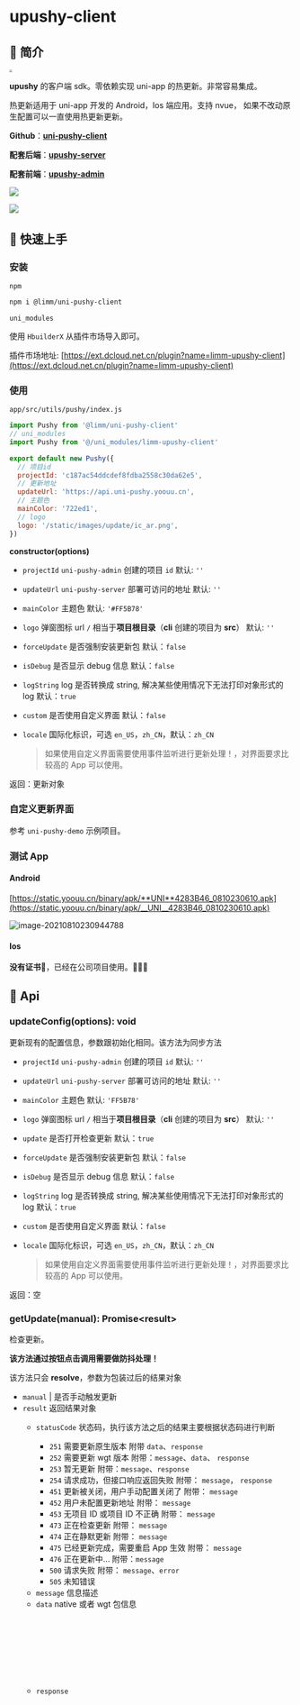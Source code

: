 # upushy-client

## 📌 简介

<img src="https://static.yoouu.cn/imgs/2021/pic-go/20201103205532.png" style="zoom: 33%;" />

**upushy** 的客户端 sdk。零依赖实现 uni-app 的热更新。非常容易集成。

热更新适用于 uni-app 开发的 Android，Ios 端应用。支持 nvue， 如果不改动原生配置可以一直使用热更新更新。

**Github**：**[uni-pushy-client](https://github.com/SunSeekerX/uni-pushy-client)**

**配套后端**：**[upushy-server](https://github.com/SunSeekerX/upushy-server)**

**配套前端**：**[upushy-admin](https://github.com/SunSeekerX/upushy-admin)**

![](https://static.yoouu.cn/imgs/2021/pic-go/20210219232321.png)

![](https://static.yoouu.cn/imgs/2021/pic-go/20210219232048.png)

## 📌 快速上手

### **安装**

`npm`

```bash
npm i @limm/uni-pushy-client
```

`uni_modules`

使用 `HbuilderX` 从插件市场导入即可。

插件市场地址: [https://ext.dcloud.net.cn/plugin?name=limm-upushy-client](https://ext.dcloud.net.cn/plugin?name=limm-upushy-client)

### **使用**

`app/src/utils/pushy/index.js`

```javascript
import Pushy from '@limm/uni-pushy-client'
// uni_modules
import Pushy from '@/uni_modules/limm-upushy-client'

export default new Pushy({
  // 项目id
  projectId: 'c187ac54ddcdef8fdba2558c30da62e5',
  // 更新地址
  updateUrl: 'https://api.uni-pushy.yoouu.cn',
  // 主题色
  mainColor: '722ed1',
  // logo
  logo: '/static/images/update/ic_ar.png',
})
```

**constructor(options)**

- `projectId` <String> `uni-pushy-admin` 创建的项目 `id` 默认: `''`

- `updateUrl` <String> `uni-pushy-server` 部署可访问的地址 默认: `''`

- `mainColor` <String> 主题色 默认: `'#FF5B78'`

- `logo` <String> 弹窗图标 url `/` 相当于**项目根目录**（**cli** 创建的项目为 **src**） 默认: `''`

- `forceUpdate` <Boolean> 是否强制安装更新包 默认：`false`

- `isDebug` <Boolean> 是否显示 debug 信息 默认：`false`

- `logString` <Boolean> log 是否转换成 string, 解决某些使用情况下无法打印对象形式的 log 默认：`true`

- `custom` <Boolean> 是否使用自定义界面 默认：`false`

- `locale` <String> 国际化标识，可选 `en_US`，`zh_CN`，默认：`zh_CN`

  > 如果使用自定义界面需要使用事件监听进行更新处理！，对界面要求比较高的 App 可以使用。

返回：更新对象

### 自定义更新界面

参考 `uni-pushy-demo` 示例项目。

### 测试 App

#### Android

[https://static.yoouu.cn/binary/apk/**UNI**4283B46_0810230610.apk](https://static.yoouu.cn/binary/apk/__UNI__4283B46_0810230610.apk)

![image-20210810230944788](https://static.yoouu.cn/imgs/2021/pic-go/image-20210810230944788.png)

#### Ios

**没有证书**🤔，已经在公司项目使用。🙏🙏🙏

## 📌 Api

### updateConfig(options): void

更新现有的配置信息，参数跟初始化相同。该方法为同步方法

- `projectId` <String> `uni-pushy-admin` 创建的项目 `id` 默认: `''`

- `updateUrl` <String> `uni-pushy-server` 部署可访问的地址 默认: `''`

- `mainColor` <String> 主题色 默认: `'FF5B78'`

- `logo` <String> 弹窗图标 url `/` 相当于**项目根目录**（**cli** 创建的项目为 **src**） 默认: `''`

- `update` <Boolean> 是否打开检查更新 默认：`true`

- `forceUpdate` <Boolean> 是否强制安装更新包 默认：`false`

- `isDebug` <Boolean> 是否显示 debug 信息 默认：`false`

- `logString` <Boolean> log 是否转换成 string, 解决某些使用情况下无法打印对象形式的 log 默认：`true`

- `custom` <Boolean> 是否使用自定义界面 默认：`false`

- `locale` <String> 国际化标识，可选 `en_US`，`zh_CN`，默认：`zh_CN`

  > 如果使用自定义界面需要使用事件监听进行更新处理！，对界面要求比较高的 App 可以使用。

返回：空

### getUpdate(manual): Promise<result\>

检查更新。

**该方法通过按钮点击调用需要做防抖处理！**

该方法只会 **resolve**，参数为包装过后的结果对象

- `manual` <Boolean>|<null> 是否手动触发更新
- `result` <Object> 返回结果对象
  - `statusCode` <Number> 状态码，执行该方法之后的结果主要根据状态码进行判断
    - `251` 需要更新原生版本 附带 `data`、`response`
    - `252` 需要更新 wgt 版本 附带：`message`、`data`、 `response`
    - `253` 暂无更新 附带：`message`、`response`
    - `254` 请求成功，但接口响应返回失败 附带： `message`， `response`
    - `451` 更新被关闭，用户手动配置关闭了 附带： `message`
    - `452` 用户未配置更新地址 附带： `message`
    - `453` 无项目 ID 或项目 ID 不正确 附带： `message`
    - `473` 正在检查更新 附带： `message`
    - `474` 正在静默更新 附带： `message`
    - `475` 已经更新完成，需要重启 App 生效 附带： `message`
    - `476` 正在更新中... 附带：`message`
    - `500` 请求失败 附带： `message`、`error`
    - `505` 未知错误
  - `message` <String> 信息描述
  - `data` <Object> native 或者 wgt 包信息
  - `response` <Object> 原生响应对象
  - `error` <Error> 原生错误对象

### getInfo(): Promise<result\>

获取系统信息。

该方法只会 **resolve**，返回属性

```javascript
const res = {
  //
  appid: '__UNI__70FC0DB',
  // 原生（基座） 版本名
  nativeVersion: '1.3.0',
  // 原生（基座） 版本号
  nativeVersionCode: 130,
  // wgt 版本名
  wgtVersion: '1.3.0',
  // wgt 版本号
  wgtVersionCode: 130,
  // uni.getSystemInfoSync() 返回一致
  systemInfo: {
    errMsg: 'getSystemInfoSync:ok',
    brand: 'OPPO',
    model: 'PCLM10',
    pixelRatio: 3,
    screenWidth: 360,
    screenHeight: 640,
    windowWidth: 360,
    windowHeight: 640,
    statusBarHeight: 24,
    language: 'zh-CN',
    system: '7.1.2',
    version: '1.9.9.80492',
    fontSizeSetting: '',
    platform: 'android',
    SDKVersion: '',
    windowTop: 0,
    windowBottom: 0,
    safeArea: {
      left: 0,
      right: 360,
      top: 24,
      bottom: 640,
      width: 360,
      height: 616,
    },
    safeAreaInsets: {
      top: 24,
      right: 0,
      bottom: 0,
      left: 0,
    },
    // 不一定能返回
    uuid: '865166023573440',
  },
  // 个人配置
  _config: {
    projectId: '',
    update: true,
    updateUrl: 'http://10.0.0.3:8081',
    isDebug: false,
    mainColor: '722ed1',
    logo: '/static/images/update/ic_ar.png',
  },
  // 生效的配置
  _workSetting: {
    updateUrl: 'http://10.0.0.3:8081',
    isDebug: false,
    mainColor: '722ed1',
    logo: '/static/images/update/ic_ar.png',
  },
}
```

**下面的函数为自定义视图需要！**

### on(EVENT_NAME, CALLBACK)

添加事件监听

- `EVENT_NAME` <String> 事件名
- `CALLBACK` <Function> 回调函数

```javascript
pushy.on('onInitSuccess', () => {
  console.log('onInitSuccess>>>')
})
```

### once(EVENT_NAME, CALLBACK)

添加事件监听，只执行一次

- `EVENT_NAME` <String> 事件名
- `CALLBACK` <Function> 回调函数

```javascript
pushy.on('onInitSuccess', () => {
  console.log('onInitSuccess>>>')
})
```

### off(EVENT_NAME, CALLBACK)

取消事件监听，回调函数需要为添加监听时的**同一个对象**，**否则无法取消！**

- `EVENT_NAME` <String> 事件名
- `CALLBACK` <Function> 回调函数

```javascript
pushy.off('onInitSuccess', () => {
  console.log('onInitSuccess>>>')
})
```

### startDownload

开始下载，需要先检查更新，并且有 wgt 或者 有原生版本更新才能调用。否则调用无效。

### restart

重启 App。

## 📌 最佳实践

全局只创建一个 `Pushy` 对象，之后 App 的更新都使用该对象来完成。例如我们的项目：

`app/src/utils/pushy/index`

```javascript
import config from '@/config/index'
import Pushy from '@limm/uni-pushy-client'

export default new Pushy({
  // 项目id
  projectId: config.get('UPDATE_PROJECT_ID'),
  // 更新地址
  updateUrl: config.get('UPDATE_BASE_API'),
  // 是否打开log
  isDebug: config.get('UPDATE_DEBUG'),
  // 主题色
  mainColor: '722ed1',
  // logo
  logo: '/static/images/update/ic_ar.png',
})
```

在 `App.vue` 的 `onLaunch` 中检查更新一次即可。就是这么简单。

`app/src/App.vue`

```javascript
// #ifdef APP-PLUS
import pushy from '@/utils/pushy/index'
// #endif

export default {
  onLaunch: function () {
    console.log('App Launch')
    // #ifdef APP-PLUS
    // 锁定屏幕
    plus.screen.lockOrientation('portrait-primary')
    // 检查更新
    pushy.getUpdate()
    // #endif
  },

  onShow: function () {
    console.log('App Show')
  },

  onHide: function () {
    console.log('App Hide')
  },
}
```

如果有更新就会弹出更新框了，当然这是后台配置的。

<img src="https://static.yoouu.cn/imgs/2021/pic-go/20201103205532.png" style="zoom: 33%;" />

### 原生包

首先基于现在的版本打包，选择发行 > 原生 app - 云打包 > 选择你需要的平台，打出一个原生包。打包完成上传至 uni-pushy 后台管理。

### 热更新包

修改 `manifest.json` 的应用版本名称，和应用版本号（版本号只能前进，相对应的版本名也需要），增加版本号，选择发行 > 原生 app - 制作应用 wgt 包 > 打出资源包，上传至 uni-pushy 后台管理。

**wgt 资源一定依赖某个原生资源！**

## 📌 发布订阅

**onInitSuccess**

初始化成功

**onStartGetUpdate**

开始更新

**onNativeUpdateRequired**

需要更新原生版本

**onWgtUpdateRequired**

需要更新 wgt 版本

**onNoUpdate**

暂无更新

**onUpdateRequestFalse**

请求更新接口请求成功，返回结果失败

**onUpdateRequestFail**

请求更新接口失败

**onUpdateRequestFailUnknown**

请求更新接口发生未知错误

**onUpdateSuccess**

更新成功

**onStartDownload**

开始下载

**onStartInstall**

开始安装

**onDownloadProgress**

下载进度监听

回调的第一个参数为对象，包含以下属性

- `progress` <Number> 当前下载进度
- `downloadedSize` <Number> 已下载的大小
- `totalSize` <Number> 总大小

## 📌 更新日志（Changelog）

[更新日志](./CHANGELOG.md)

## 📌 Todo

- 清除更新的缓存
- ~~国际化支持~~ 0.2.0 已经支持
- ~~基于发布订阅的事件更新机制，用户可以随意定制界面~~ 0.0.4 已经支持

## 📌 更新类型

**静默更新**

用户无感知，自动在后台下载更新安装，下次启动 app 显示新版本。

**强制更新**

用户感知，打开 app，或者检查更新直接下载安装，安装完成后提示用户，软重启之后生效。

**普通更新**

用户感知，打开 app，或者检查更新需要用户同意更新后，下载更新自动安装，安装完成后提示用户，软重启之后生效。

